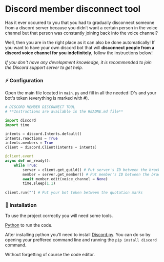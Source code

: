 # Discord member disconnect tool

Has it ever occurred to you that you had to gradually disconnect someone from a discord server because you didn’t want a certain person in the voice channel but that person was constantly joining back into the voice channel? 

Well, then you are in the right place as it can also be done automatically! If you want to have your own discord bot that will **disconnect people from a discord voice channel for you indefinitely**, follow the instructions below!

*If you don't have any development knowledge, it is recommended to join the Discord support server to get help.*

### ⚡ Configuration
Open the main file located in ```main.py``` and fill in all the needed ID's and your bot's token (everything is marked with #).
```py
# DISCORD MEMBER DISCONNECT TOOL
# **Instructions are available in the README.md file**

import discord
import time

intents = discord.Intents.default()
intents.reactions = True
intents.members = True
client = discord.Client(intents = intents)

@client.event
async def on_ready():
    while True:
        server = client.get_guild() # Put server's ID between the brackets
        member = server.get_member() # Put member's ID between the brackets
        await member.edit(voice_channel = None)
        time.sleep(1.1)
        
client.run("") # Put your bot token between the quotation marks
```

### 📑 Installation
To use the project correctly you will need some tools.

[Python](https://www.python.org/downloads/) to run the code.

After installing python you'll need to install [Discord.py](https://github.com/Rapptz/discord.py). You can do so by opening your preffered command line and running the ```pip install discord``` command.

Without forgetting of course the code editor.



